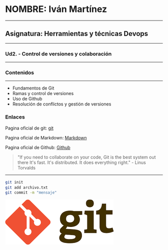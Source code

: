 # NOMBRE: Iván Martínez
----
## Asignatura: Herramientas y técnicas Devops
---
### Ud2. - Control de versiones y colaboración
--- 
### Contenidos
---
- Fundamentos de Git
- Ramas y control de versiones
- Uso de Github
- Resolución de conflictos y gestión de versiones

### Enlaces
Pagina oficial de git: [git](https://git-scm.com/)

Pagina oficial de Markdown: [Markdown](https://markdown.es/)

Pagina oficial de Github: [Github](https://github.com/)

> "If you need to collaborate on your code, Git is the best system out there It's fast. It's distributed. It does everything right." - Linus Torvalds
---

```sh
git init
git add archivo.txt
git commit -m "mensaje"
```

![git](https://github.com/ivanius05/1-de-octubre/blob/main/img/git.png)
